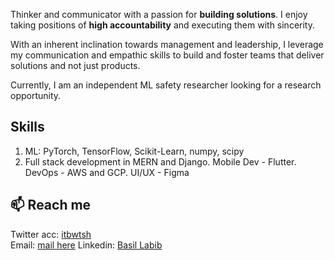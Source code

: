 
Thinker and communicator with a passion for **building solutions**. I enjoy taking positions of **high accountability** and executing them with sincerity.

With an inherent inclination towards management and leadership, I leverage my communication and empathic skills to build and foster teams that deliver solutions and not just products.

Currently, I am an independent ML safety researcher looking for a research opportunity.

## Skills 

1. ML: PyTorch, TensorFlow, Scikit-Learn, numpy, scipy
2. Full stack development in MERN and Django. Mobile Dev - Flutter. DevOps - AWS and GCP. UI/UX - Figma

## 📫 Reach me 

Twitter acc: [itbwtsh](https://twitter.com/itbwtsh)    
Email: [mail here](mailto:gs454236@gmail.com)
Linkedin: [Basil Labib](https://www.linkedin.com/in/basil-labib-9916901ba/)


<!--
**basil08/basil08** is a ✨ _special_ ✨ repository because its `README.md` (this file) appears on your GitHub profile.

Here are some ideas to get you started:
-->

